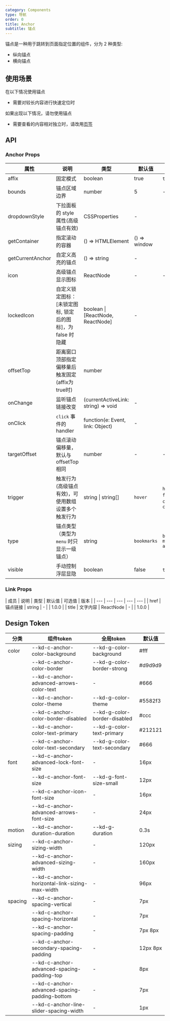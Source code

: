 ```yaml
---
category: Components
type: 导航
order: 0
title: Anchor
subtitle: 锚点
---
```


锚点是一种用于跳转到页面指定位置的组件，分为 2 种类型:
- 纵向锚点
- 横向锚点

## 使用场景

在以下情况使用锚点
- 需要对较长内容进行快速定位时

如果出现以下情况，请勿使用锚点
- 需要查看的内容相对独立时，请改用[页签](/components/tabs/)

## API

### Anchor Props

| 属性 | 说明 | 类型 | 默认值 | 可选值 | 版本 |
| --- | --- | --- | --- | --- | --- |
| affix | 固定模式 | boolean | true | `true` `false` | 1.0.0 |
| bounds | 锚点区域边界 | number | 5 | - | 1.0.0
| dropdownStyle | 下拉面板的 style 属性(高级锚点有效) | CSSProperties | - |  | 1.0.0 |
| getContainer | 指定滚动的容器 | () => HTMLElement | () => window |  | 1.0.0 |
| getCurrentAnchor | 自定义高亮的锚点 | () => string | - |  | 1.0.0 |
| icon | 高级锚点显示图标 | ReactNode | - | - | 1.0.0
| lockedIcon | 自定义锁定图标：\[未锁定图标, 锁定后的图标]，为 false 时隐藏 | boolean \| \[ReactNode, ReactNode] | - |  | 1.0.0 |
| offsetTop | 距离窗口顶部指定偏移量后触发固定(affix为true时) | number |  |  | 1.0.0 |
| onChange | 监听锚点链接改变 | (currentActiveLink: string) => void | - |  | 1.0.0 |
| onClick | `click` 事件的 handler | function(e: Event, link: Object) | - |  | 1.0.0 |
| targetOffset | 锚点滚动偏移量，默认与 offsetTop 相同 | number | - | - | 1.5.1 |
| trigger | 触发行为(高级锚点有效)，可使用数组设置多个触发行为 | string \| string\[] | `hover` | `hover` \| `focus` \| `click` \| `contextMenu` | 1.0.0 |
| type | 锚点类型（类型为 `menu` 时只显示一级锚点） | string | `bookmarks` | `bookmarks` `menu` `advanced` | 1.0.0 |
| visible | 手动控制浮层显隐 | boolean | false | `true` `false` | 1.0.0 |

### Link Props

| 成员 | 说明 | 类型 | 默认值 | 可选值 | 版本 |
| --- | --- | --- | --- | --- |
| href | 锚点链接 | string | - |  | 1.0.0 |
| title | 文字内容 | ReactNode | - |  | 1.0.0 |

## Design Token

| 分类 | 组件token | 全局token | 默认值 |
| --- | --- | --- | --- |
| color | --kd-c-anchor-color-background | --kd-g-color-background | #fff |
|  | --kd-c-anchor-color-border | --kd-g-color-border-strong | #d9d9d9 |
|  | --kd-c-anchor-advanced-arrows-color-text | - | #666 |
|  | --kd-c-anchor-color-theme | --kd-g-color-theme | #5582f3 |
|  | --kd-c-anchor-color-border-disabled | --kd-g-color-border-disabled | #ccc |
|  | --kd-c-anchor-color-text-primary | --kd-g-color-text-primary | #212121 |
|  | --kd-c-anchor-color-text-secondary | --kd-g-color-text-secondary | #666 |
| font | --kd-c-anchor-advanced-lock-font-size | - | 16px |
|  | --kd-c-anchor-font-size | --kd-g-font-size-small | 12px |
|  | --kd-c-anchor-icon-font-size | - | 16px |
|  | --kd-c-anchor-advanced-arrows-font-size | - | 24px |
| motion | --kd-c-anchor-duration-duration | --kd-g-duration | 0.3s |
| sizing | --kd-c-anchor-sizing-width | - | 120px |
|  | --kd-c-anchor-advanced-sizing-width | - | 160px |
|  | --kd-c-anchor-horizontal-link-sizing-max-width | - | 96px |
| spacing | --kd-c-anchor-spacing-vertical | - | 7px |
|  | --kd-c-anchor-spacing-horizontal | - | 7px |
|  | --kd-c-anchor-spacing-padding | - | 7px 8px |
|  | --kd-c-anchor-secondary-spacing-padding | - | 12px 8px |
|  | --kd-c-anchor-advanced-spacing-padding-top | - | 8px |
|  | --kd-c-anchor-advanced-spacing-padding-bottom | - | 7px |
|  | --kd-c-anchor-line-slider-spacing-width | - | 1px |
